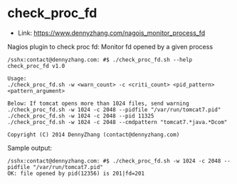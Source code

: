 check_proc_fd
==============

- Link: https://www.dennyzhang.com/nagois_monitor_process_fd

Nagios plugin to check proc fd: Monitor fd opened by a given process

```
/sshx:contact@dennyzhang.com: #$ ./check_proc_fd.sh --help
check_proc_fd v1.0

Usage:
./check_proc_fd.sh -w <warn_count> -c <criti_count> <pid_pattern> <pattern_argument>

Below: If tomcat opens more than 1024 files, send warning
./check_proc_fd.sh -w 1024 -c 2048 --pidfile "/var/run/tomcat7.pid"
./check_proc_fd.sh -w 1024 -c 2048 --pid 11325
./check_proc_fd.sh -w 1024 -c 2048 --cmdpattern "tomcat7.*java.*Dcom"

Copyright (C) 2014 DennyZhang (contact@dennyzhang.com)
```

Sample output:
```
/sshx:contact@dennyzhang.com: #$ ./check_proc_fd.sh -w 1024 -c 2048 --pidfile "/var/run/tomcat7.pid"
OK: file opened by pid(12356) is 201|fd=201
```
